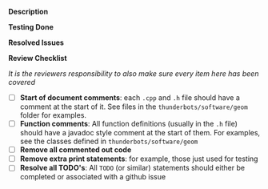 <!---
This file outlines a list of common things that should be addressed when opening a PR. 
-->

<!--
    Make sure to assign a reviewer if the PR is ready for code review
    or add the label work in progress
-->

**Description**

<!--
    Give a high-level description of the changes in this PR
-->

**Testing Done**

<!--
    Outline any testing that was done for these changes. This could be unit tests, integration tests,etc.
-->

**Resolved Issues**

<!--
    Link any issues that this PR resolved. Eg `resolves #1, #2, and #5` (note that they MUST be specified like this so Github can automatically close them then this PR merges)
-->

**Review Checklist**

<!--
    (Please check every item to indicate your code complies with it (by changing `[ ]`->`[x]`). This will hopefully save both you and the reviewer(s) a lot of time!)
-->

*_It is the reviewers responsibility to also make sure every item here has been covered_*

- [ ] **Start of document comments**: each `.cpp` and `.h` file should have a comment at the start of it. See files in the `thunderbots/software/geom` folder for examples.
- [ ] **Function comments**: All function definitions (usually in the `.h` file) should have a javadoc style comment at the start of them. For examples, see the classes defined in `thunderbots/software/geom`
- [ ] **Remove all commented out code**
- [ ] **Remove extra print statements**: for example, those just used for testing
- [ ] **Resolve all TODO's**: All `TODO` (or similar) statements should either be completed or associated with a github issue